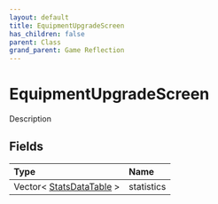 ```yaml
---
layout: default
title: EquipmentUpgradeScreen
has_children: false
parent: Class
grand_parent: Game Reflection
---
```

# EquipmentUpgradeScreen
Description 

## Fields

| Type | Name |
|:----------|:--------------|
| Vector< [StatsDataTable](/riftbreaker-wiki/docs/game-reflection/classes/stats_data_table/) > | statistics |

